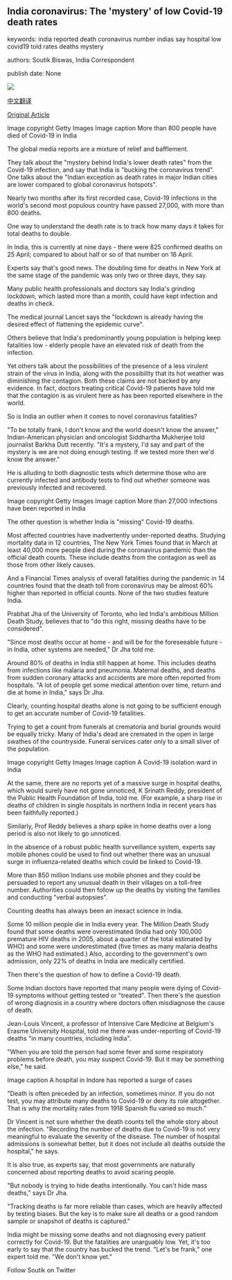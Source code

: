 ## India coronavirus: The 'mystery' of low Covid-19 death rates

keywords: india reported death coronavirus number indias say hospital low covid19 told rates deaths mystery

authors: Soutik Biswas, India Correspondent

publish date: None

![](https://ichef.bbci.co.uk/news/1024/branded_news/2FCD/production/_111973221_gettyimages-1210641942-594x594.jpg)

[中文翻译](India%20coronavirus%3A%20The%20%27mystery%27%20of%20low%20Covid-19%20death%20rates_zh.md)

[Original Article](https://www.bbc.com/news/world-asia-india-52435463)

Image copyright Getty Images Image caption More than 800 people have died of Covid-19 in India

The global media reports are a mixture of relief and bafflement.

They talk about the "mystery behind India's lower death rates" from the Covid-19 infection, and say that India is "bucking the coronavirus trend". One talks about the "Indian exception as death rates in major Indian cities are lower compared to global coronavirus hotspots".

Nearly two months after its first recorded case, Covid-19 infections in the world's second most populous country have passed 27,000, with more than 800 deaths.

One way to understand the death rate is to track how many days it takes for total deaths to double.

In India, this is currently at nine days - there were 825 confirmed deaths on 25 April; compared to about half or so of that number on 16 April.

Experts say that's good news. The doubling time for deaths in New York at the same stage of the pandemic was only two or three days, they say.

Many public health professionals and doctors say India's grinding lockdown, which lasted more than a month, could have kept infection and deaths in check.

The medical journal Lancet says the "lockdown is already having the desired effect of flattening the epidemic curve".

Others believe that India's predominantly young population is helping keep fatalities low - elderly people have an elevated risk of death from the infection.

Yet others talk about the possibilities of the presence of a less virulent strain of the virus in India, along with the possibility that its hot weather was diminishing the contagion. Both these claims are not backed by any evidence. In fact, doctors treating critical Covid-19 patients have told me that the contagion is as virulent here as has been reported elsewhere in the world.

So is India an outlier when it comes to novel coronavirus fatalities?

"To be totally frank, I don't know and the world doesn't know the answer," Indian-American physician and oncologist Siddhartha Mukherjee told journalist Barkha Dutt recently. "It's a mystery, I'd say and part of the mystery is we are not doing enough testing. If we tested more then we'd know the answer."

He is alluding to both diagnostic tests which determine those who are currently infected and antibody tests to find out whether someone was previously infected and recovered.

Image copyright Getty Images Image caption More than 27,000 infections have been reported in India

The other question is whether India is "missing" Covid-19 deaths.

Most affected countries have inadvertently under-reported deaths. Studying mortality data in 12 countries, The New York Times found that in March at least 40,000 more people died during the coronavirus pandemic than the official death counts. These include deaths from the contagion as well as those from other likely causes.

And a Financial Times analysis of overall fatalities during the pandemic in 14 countries found that the death toll from coronavirus may be almost 60% higher than reported in official counts. None of the two studies feature India.

Prabhat Jha of the University of Toronto, who led India's ambitious Million Death Study, believes that to "do this right, missing deaths have to be considered".

"Since most deaths occur at home - and will be for the foreseeable future - in India, other systems are needed," Dr Jha told me.

Around 80% of deaths in India still happen at home. This includes deaths from infections like malaria and pneumonia. Maternal deaths, and deaths from sudden coronary attacks and accidents are more often reported from hospitals. "A lot of people get some medical attention over time, return and die at home in India," says Dr Jha.

Clearly, counting hospital deaths alone is not going to be sufficient enough to get an accurate number of Covid-19 fatalities.

Trying to get a count from funerals at crematoria and burial grounds would be equally tricky. Many of India's dead are cremated in the open in large swathes of the countryside. Funeral services cater only to a small sliver of the population.

Image copyright Getty Images Image caption A Covid-19 isolation ward in India

At the same, there are no reports yet of a massive surge in hospital deaths, which would surely have not gone unnoticed, K Srinath Reddy, president of the Public Health Foundation of India, told me. (For example, a sharp rise in deaths of children in single hospitals in northern India in recent years has been faithfully reported.)

Similarly, Prof Reddy believes a sharp spike in home deaths over a long period is also not likely to go unnoticed.

In the absence of a robust public health surveillance system, experts say mobile phones could be used to find out whether there was an unusual surge in influenza-related deaths which could be linked to Covid-19.

More than 850 million Indians use mobile phones and they could be persuaded to report any unusual death in their villages on a toll-free number. Authorities could then follow up the deaths by visiting the families and conducting "verbal autopsies".

Counting deaths has always been an inexact science in India.

Some 10 million people die in India every year. The Million Death Study found that some deaths were overestimated (India had only 100,000 premature HIV deaths in 2005, about a quarter of the total estimated by WHO) and some were underestimated (five times as many malaria deaths as the WHO had estimated.) Also, according to the government's own admission, only 22% of deaths in India are medically certified.

Then there's the question of how to define a Covid-19 death.

Some Indian doctors have reported that many people were dying of Covid-19 symptoms without getting tested or "treated". Then there's the question of wrong diagnosis in a country where doctors often misdiagnose the cause of death.

Jean-Louis Vincent, a professor of Intensive Care Medicine at Belgium's Erasme University Hospital, told me there was under-reporting of Covid-19 deaths "in many countries, including India".

"When you are told the person had some fever and some respiratory problems before death, you may suspect Covid-19. But it may be something else," he said.

Image caption A hospital in Indore has reported a surge of cases

"Death is often preceded by an infection, sometimes minor. If you do not test, you may attribute many deaths to Covid-19 or deny its role altogether. That is why the mortality rates from 1918 Spanish flu varied so much."

Dr Vincent is not sure whether the death counts tell the whole story about the infection. "Recording the number of deaths due to Covid-19 is not very meaningful to evaluate the severity of the disease. The number of hospital admissions is somewhat better, but it does not include all deaths outside the hospital," he says.

It is also true, as experts say, that most governments are naturally concerned about reporting deaths to avoid scaring people.

"But nobody is trying to hide deaths intentionally. You can't hide mass deaths," says Dr Jha.

"Tracking deaths is far more reliable than cases, which are heavily affected by testing biases. But the key is to make sure all deaths or a good random sample or snapshot of deaths is captured."

India might be missing some deaths and not diagnosing every patient correctly for Covid-19. But the fatalities are unarguably low. Yet, it's too early to say that the country has bucked the trend. "Let's be frank," one expert told me. "We don't know yet."

Follow Soutik on Twitter